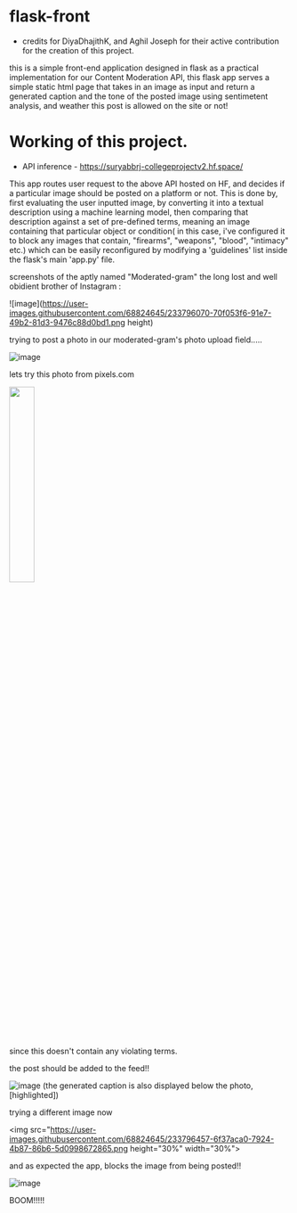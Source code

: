 # flask-front

- credits for DiyaDhajithK, and Aghil Joseph for their active contribution for the creation of this project.

this is a simple front-end application designed in flask as a practical implementation for our Content Moderation API, this flask app serves a simple static html page that takes in an image as input and return a generated caption and the tone of the posted image using sentimetent analysis, and weather this post is allowed on the site or not!
# Working of this project.

- API inference - https://suryabbrj-collegeprojectv2.hf.space/

This app routes user request to the above API hosted on HF, and decides if a particular image should be posted on a platform or not.
This is done by, first  evaluating the user inputted image, by converting it into a textual description using a machine learning model, then comparing that description against a set of pre-defined terms, meaning an image containing that particular object or condition( in this case, i've configured it to block any images that contain, "firearms", "weapons", "blood", "intimacy" etc.) which can be easily reconfigured by modifying a 'guidelines' list inside the flask's main 'app.py' file. 

screenshots of the aptly named "Moderated-gram" the long lost and well obidient brother of Instagram :

![image](https://user-images.githubusercontent.com/68824645/233796070-70f053f6-91e7-49b2-81d3-9476c88d0bd1.png height)

trying to post a photo in our moderated-gram's photo upload field.....

![image](https://user-images.githubusercontent.com/68824645/233796115-1ea5e884-7b41-49e6-b7ce-800a50927374.png)

lets try this photo from pixels.com

<img src="https://user-images.githubusercontent.com/68824645/233796172-81496242-ff86-422a-bdc9-062c3cd710e0.png" height="30%" width="30%">

since this doesn't contain any violating terms. 

the post should be added to the feed!!

![image](https://user-images.githubusercontent.com/68824645/233796310-e29c28ab-face-4f25-98f0-08a898d58f6c.png)
(the generated caption is also displayed below the photo, [highlighted])

trying a different image now

<img src="https://user-images.githubusercontent.com/68824645/233796457-6f37aca0-7924-4b87-86b6-5d0998672865.png height="30%" width="30%">

and as expected the app, blocks the  image from being posted!!

![image](https://user-images.githubusercontent.com/68824645/233796487-5860aa09-4ff8-4ae1-a458-5d43e84a5d84.png)


BOOM!!!!!


